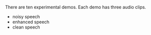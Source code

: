 There are ten experimental demos. Each demo has three audio clips.

 - noisy speech
 - enhanced speech
 - clean speech
